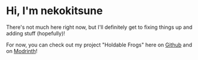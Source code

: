 # Hi, I'm nekokitsune
There's not much here right now, but I'll definitely get to fixing things up and adding stuff (hopefully)!

For now, you can check out my project "Holdable Frogs" here on [Github](https://github.com/nekokitsune/holdable-frogs) and on [Modrinth](https://modrinth.com/project/XOSn0Rtx)!
